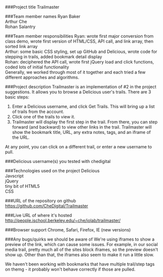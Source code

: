 ###Project title
Trailmaster

###Team member names
Ryan Baker  
Arthur Che  
Rohan Salantry

###Team member responsibilities
Ryan: wrote first major conversion from class demo, wrote first version of HTML/CSS, API call, and link array, then sorted link array  
Arthur: some basic CSS styling, set up GitHub and Delicious, wrote code for stepping in trails, added bookmark detail display  
Rohan: deciphered the API call, wrote first jQuery load and click functions, coded lots of initial functionality  
Generally, we worked through most of it together and each tried a few different approaches and algorithms.  

###Project description
Trailmaster is an implementation of #2 in the project suggestions. It allows you to browse a Delicious user's trails. There are 3 basic steps:  
1) Enter a Delicious username, and click Get Trails. This will bring up a list of trails from the account.  
2) Click one of the trails to view it.  
3) Trailmaster will display the first step in the trail. From there, you can step forward (and backward) to view other links in the trail. Trailmaster will show the bookmark title, URL, any extra notes, tags, and an iframe of the URL.  
  
At any point, you can click on a different trail, or enter a new username to pull.  

###Delicious username(s) you tested with
chedigital  
  
###Technologies used on the project
Delicious  
Javscript  
jQuery  
tiny bit of HTML5  
CSS  

###URL of the repository on github
https://github.com/CheDigital/Trailmaster  

###Live URL of where it's hosted
http://people.ischool.berkeley.edu/~che/iolab/trailmaster/  

###Browser support
Chrome, Safari, Firefox, IE (new versions)  

###Any bugs/quirks we should be aware of
We're using iframes to show a preview of the link, which can cause some issues. For example, in our social media trail, pretty much all of the sites block iframes, so the preview doesn't show up. Other than that, the iframes also seem to make it run a little slow.  

We haven't been working with bookmarks that have multiple trail/step tags on themg - it probably won't behave correctly if those are pulled.